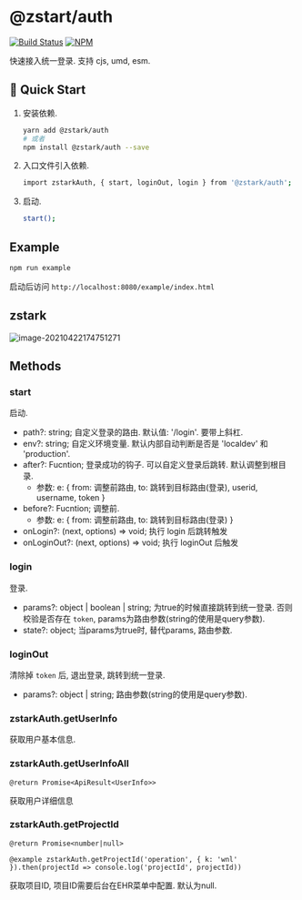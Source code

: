 # @zstart/auth

[![Build Status](https://travis-ci.org/PinghuaZhuang/zstark.svg?branch=master)](https://travis-ci.org/PinghuaZhuang/zstark) [![NPM](https://img.shields.io/npm/v/@zstark/auth)](https://www.npmjs.com/package/@zstark/auth)

快速接入统一登录. 支持 cjs, umd, esm.



## 🚀 Quick Start

1. 安装依赖.

   ```bash
   yarn add @zstark/auth
   # 或者
   npm install @zstark/auth --save
   ```

2. 入口文件引入依赖.

   ```bash
   import zstarkAuth, { start, loginOut, login } from '@zstark/auth';
   ```

3. 启动.

   ```bash
   start();
   ```



## Example

```bash
npm run example
```

启动后访问 `http://localhost:8080/example/index.html`



## zstark

![image-20210422174751271](https://cdn.jsdelivr.net/gh/PinghuaZhuang/note@master/images/image-20210422174751271.70pefa8c3eo0.png)



## Methods

### start

启动.

+ path?: string; 自定义登录的路由. 默认值: '/login'. 要带上斜杠.
+ env?: string; 自定义环境变量. 默认内部自动判断是否是 'localdev' 和 'production'.
+ after?: Fucntion; 登录成功的钩子. 可以自定义登录后跳转. 默认调整到根目录.
  + 参数: e: { from: 调整前路由, to: 跳转到目标路由(登录), userid, username, token }
+ before?: Fucntion; 调整前.
  + 参数: e: { from: 调整前路由, to: 跳转到目标路由(登录) }
+ onLogin?: (next, options) => void; 执行 login 后跳转触发
+ onLoginOut?: (next, options) => void; 执行 loginOut 后触发

### login

登录.

+ params?: object | boolean | string; 为true的时候直接跳转到统一登录. 否则校验是否存在 `token`, params为路由参数(string的使用是query参数).
+ state?: object; 当params为true时, 替代params, 路由参数.

### loginOut

清除掉 `token` 后, 退出登录, 跳转到统一登录.

+ params?: object | string; 路由参数(string的使用是query参数).

### zstarkAuth.getUserInfo

获取用户基本信息.

### zstarkAuth.getUserInfoAll

`@return Promise<ApiResult<UserInfo>>`

获取用户详细信息

### zstarkAuth.getProjectId

`@return Promise<number|null>`

`@example zstarkAuth.getProjectId('operation', { k: 'wnl' }).then(projectId => console.log('projectId', projectId))`

获取项目ID, 项目ID需要后台在EHR菜单中配置. 默认为null.
